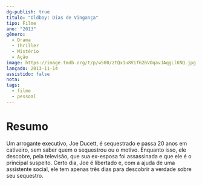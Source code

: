 ```yaml
---
dg-publish: true
titulo: "Oldboy: Dias de Vingança"
tipo: Filme
ano: "2013"
gênero:
  - Drama
  - Thriller
  - Mistério
  - Ação
image: https://image.tmdb.org/t/p/w500/ztQx1u8Vif626VOqavJAqgLlKNQ.jpg
lançado: 2013-11-14
assistido: false
nota:
tags:
  - filme
  - pessoal
---
```

# Resumo
Um arrogante executivo, Joe Ducett, é sequestrado e passa 20 anos em cativeiro, sem saber quem o sequestrou ou o motivo. Enquanto isso, ele descobre, pela televisão, que sua ex-esposa foi assassinada e que ele é o principal suspeito. Certo dia, Joe é libertado e, com a ajuda de uma assistente social, ele tem apenas três dias para descobrir a verdade sobre seu sequestro.
